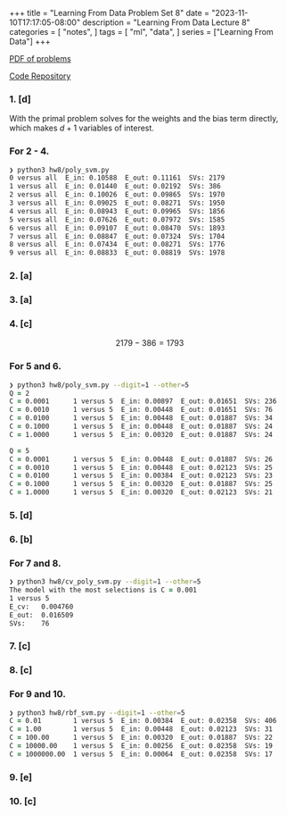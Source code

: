 +++
title = "Learning From Data Problem Set 8"
date = "2023-11-10T17:17:05-08:00"
description = "Learning From Data Lecture 8"
categories = [ "notes", ]
tags = [ "ml", "data", ]
series = ["Learning From Data"]
+++

[PDF of problems](https://work.caltech.edu/homework/hw8.pdf)

[Code Repository](https://github.com/lienzhuzhu/lfd)


### 1. [d]

With the primal problem solves for the weights and the bias term directly, which makes $d+1$ variables of interest.


### For 2 - 4.
```zsh
❯ python3 hw8/poly_svm.py
0 versus all  E_in: 0.10588  E_out: 0.11161  SVs: 2179
1 versus all  E_in: 0.01440  E_out: 0.02192  SVs: 386
2 versus all  E_in: 0.10026  E_out: 0.09865  SVs: 1970
3 versus all  E_in: 0.09025  E_out: 0.08271  SVs: 1950
4 versus all  E_in: 0.08943  E_out: 0.09965  SVs: 1856
5 versus all  E_in: 0.07626  E_out: 0.07972  SVs: 1585
6 versus all  E_in: 0.09107  E_out: 0.08470  SVs: 1893
7 versus all  E_in: 0.08847  E_out: 0.07324  SVs: 1704
8 versus all  E_in: 0.07434  E_out: 0.08271  SVs: 1776
9 versus all  E_in: 0.08833  E_out: 0.08819  SVs: 1978
```

### 2. [a]

### 3. [a]

### 4. [c]

$$
2179 - 386 = 1793
$$


### For 5 and 6.
```zsh
❯ python3 hw8/poly_svm.py --digit=1 --other=5
Q = 2
C = 0.0001      1 versus 5  E_in: 0.00897  E_out: 0.01651  SVs: 236
C = 0.0010      1 versus 5  E_in: 0.00448  E_out: 0.01651  SVs: 76
C = 0.0100      1 versus 5  E_in: 0.00448  E_out: 0.01887  SVs: 34
C = 0.1000      1 versus 5  E_in: 0.00448  E_out: 0.01887  SVs: 24
C = 1.0000      1 versus 5  E_in: 0.00320  E_out: 0.01887  SVs: 24

Q = 5
C = 0.0001      1 versus 5  E_in: 0.00448  E_out: 0.01887  SVs: 26
C = 0.0010      1 versus 5  E_in: 0.00448  E_out: 0.02123  SVs: 25
C = 0.0100      1 versus 5  E_in: 0.00384  E_out: 0.02123  SVs: 23
C = 0.1000      1 versus 5  E_in: 0.00320  E_out: 0.01887  SVs: 25
C = 1.0000      1 versus 5  E_in: 0.00320  E_out: 0.02123  SVs: 21
```

### 5. [d]

### 6. [b]


### For 7 and 8.
```zsh
❯ python3 hw8/cv_poly_svm.py --digit=1 --other=5
The model with the most selections is C = 0.001
1 versus 5
E_cv:   0.004760
E_out:  0.016509
SVs:    76
```

### 7. [c]

### 8. [c]


### For 9 and 10.
```zsh
❯ python3 hw8/rbf_svm.py --digit=1 --other=5
C = 0.01        1 versus 5  E_in: 0.00384  E_out: 0.02358  SVs: 406
C = 1.00        1 versus 5  E_in: 0.00448  E_out: 0.02123  SVs: 31
C = 100.00      1 versus 5  E_in: 0.00320  E_out: 0.01887  SVs: 22
C = 10000.00    1 versus 5  E_in: 0.00256  E_out: 0.02358  SVs: 19
C = 1000000.00  1 versus 5  E_in: 0.00064  E_out: 0.02358  SVs: 17
```

### 9. [e]

### 10. [c]
